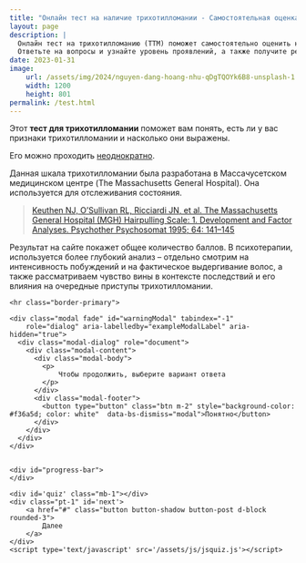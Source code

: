 ```yaml
---
title: "Онлайн тест на наличие трихотилломании - Самостоятельная оценка состояния"
layout: page
description: |
  Онлайн тест на трихотилломанию (ТТМ) поможет самостоятельно оценить наличие признаков привычки выдёргивания волос. 
  Ответьте на вопросы и узнайте уровень проявлений, а также получите рекомендации по дальнейшей поддержке
date: 2023-01-31
image:
    url: /assets/img/2024/nguyen-dang-hoang-nhu-qDgTQOYk6B8-unsplash-1.webp
    width: 1200
    height: 801
permalink: /test.html
---
```


<div class="content mb-2">
    <div class="row">
        <p>
            Этот <strong>тест для трихотилломании</strong> поможет вам понять, есть ли у вас признаки трихотилломании и насколько они выражены. <br/>
        </p>
        <p>
            Его можно проходить <u>неоднократно</u>.
        </p>
        <p>
            Данная шкала трихотилломании была разработана в Массачусетском медицинском центре (The Massachusetts General Hospital). Она используется для отслеживания состояния.
            <blockquote>
                 <a href='https://pubmed.ncbi.nlm.nih.gov/8657844/' rel="nofollow">
                Keuthen NJ, O’Sullivan RL, Ricciardi JN, et al. The Massachusetts General Hospital (MGH)
                Hairpulling Scale: 1. Development and Factor Analyses. Psychother Psychosomat 1995; 64: 141–145
                </a>
            </blockquote>
        </p>
        <p>
            Результат на сайте покажет общее количество баллов. В психотерапии, используется более глубокий анализ – отдельно смотрим на интенсивность побуждений и на фактическое выдергивание волос, а также рассматриваем чувство вины в контексте последствий и его влияния на очередные приступы трихотилломании.
        </p>
    </div>
    
    <hr class="border-primary">
    
    <div class="modal fade" id="warningModal" tabindex="-1"
        role="dialog" aria-labelledby="exampleModalLabel" aria-hidden="true">
      <div class="modal-dialog" role="document">
        <div class="modal-content">
          <div class="modal-body">
            <p>
                Чтобы продолжить, выберите вариант ответа
            </p>
          </div>
          <div class="modal-footer">
            <button type="button" class="btn m-2" style="background-color: #f36a5d; color: white"  data-bs-dismiss="modal">Понятно</button>
          </div>
        </div>
      </div>
    </div>


    <div id="progress-bar">
    </div>
    
    <div id='quiz' class="mb-1"></div>
    <div class="pt-1" id='next'>
        <a href="#" class="button button-shadow button-post d-block rounded-3">
            Далее
        </a>
    </div>
    <script type='text/javascript' src='/assets/js/jsquiz.js'></script>

</div>